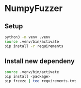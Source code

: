 # NumpyFuzzer

## Setup

```bash
python3 -m venv .venv
source .venv/bin/activate
pip install -r requirements
```

## Install new dependeny

```bash
source .venv/bin/activate
pip install <package>
pip freeze | tee requirements.txt
```

